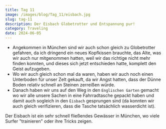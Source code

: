 ```yaml
---
title: Tag 11
image: /images/blog/Tag_11/eisbach.jpg
slug: tag-11
description: Der Eisbach Globetrotter und Entspannung pur!
category: Traveling
date: 2024-06-05
---
```


- Angekommen in München sind wir auch schon gleich zu Globetrotter gefahren, da ich dringend ein neues Kopfkissen brauchte, das Alte, was wir auch nur mitgenommen hatten, weil wir das richtige nicht mehr finden konnten, und dieses sich jetzt entschieden hatte, komplett den Geist aufzugeben.
- Wo wir auch gleich schon mal da waren, haben wir auch noch einen Unterboden für unser Zelt gekauft, da wir Angst hatten, dass der Dünne Boden relativ schnell an Steinen zerreißen würde.
- Danach haben wir uns auf den Weg in den `Englischen Garten` gemacht wo wir alle unsere Sachen in eine Fahrradtasche gepackt haben und damit auch sogleich in den `Eisbach` gesprungen sind (da konnten wir auch gleich verifizieren, dass die Tasche tatsächlich wasserdicht ist).

<sidenote title="Eisbach">
	<p>Der Eisbach ist ein sehr schnell fließendes Gewässer in München, wo viele Surfer "trainieren" oder ihre Tricks zeigen.</p>
</sidenote>